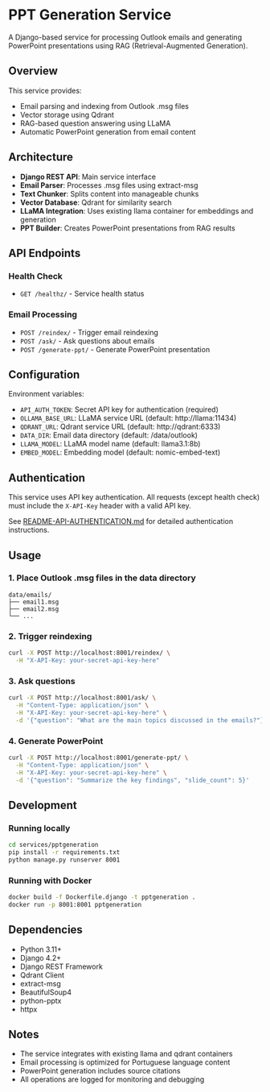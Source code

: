 # PPT Generation Service

A Django-based service for processing Outlook emails and generating PowerPoint presentations using RAG (Retrieval-Augmented Generation).

## Overview

This service provides:
- Email parsing and indexing from Outlook .msg files
- Vector storage using Qdrant
- RAG-based question answering using LLaMA
- Automatic PowerPoint generation from email content

## Architecture

- **Django REST API**: Main service interface
- **Email Parser**: Processes .msg files using extract-msg
- **Text Chunker**: Splits content into manageable chunks
- **Vector Database**: Qdrant for similarity search
- **LLaMA Integration**: Uses existing llama container for embeddings and generation
- **PPT Builder**: Creates PowerPoint presentations from RAG results

## API Endpoints

### Health Check
- `GET /healthz/` - Service health status

### Email Processing
- `POST /reindex/` - Trigger email reindexing
- `POST /ask/` - Ask questions about emails
- `POST /generate-ppt/` - Generate PowerPoint presentation

## Configuration

Environment variables:
- `API_AUTH_TOKEN`: Secret API key for authentication (required)
- `OLLAMA_BASE_URL`: LLaMA service URL (default: http://llama:11434)
- `QDRANT_URL`: Qdrant service URL (default: http://qdrant:6333)
- `DATA_DIR`: Email data directory (default: /data/outlook)
- `LLAMA_MODEL`: LLaMA model name (default: llama3.1:8b)
- `EMBED_MODEL`: Embedding model (default: nomic-embed-text)

## Authentication

This service uses API key authentication. All requests (except health check) must include the `X-API-Key` header with a valid API key.

See [README-API-AUTHENTICATION.md](README-API-AUTHENTICATION.md) for detailed authentication instructions.

## Usage

### 1. Place Outlook .msg files in the data directory
```
data/emails/
├── email1.msg
├── email2.msg
└── ...
```

### 2. Trigger reindexing
```bash
curl -X POST http://localhost:8001/reindex/ \
  -H "X-API-Key: your-secret-api-key-here"
```

### 3. Ask questions
```bash
curl -X POST http://localhost:8001/ask/ \
  -H "Content-Type: application/json" \
  -H "X-API-Key: your-secret-api-key-here" \
  -d '{"question": "What are the main topics discussed in the emails?"}'
```

### 4. Generate PowerPoint
```bash
curl -X POST http://localhost:8001/generate-ppt/ \
  -H "Content-Type: application/json" \
  -H "X-API-Key: your-secret-api-key-here" \
  -d '{"question": "Summarize the key findings", "slide_count": 5}'
```

## Development

### Running locally
```bash
cd services/pptgeneration
pip install -r requirements.txt
python manage.py runserver 8001
```

### Running with Docker
```bash
docker build -f Dockerfile.django -t pptgeneration .
docker run -p 8001:8001 pptgeneration
```

## Dependencies

- Python 3.11+
- Django 4.2+
- Django REST Framework
- Qdrant Client
- extract-msg
- BeautifulSoup4
- python-pptx
- httpx

## Notes

- The service integrates with existing llama and qdrant containers
- Email processing is optimized for Portuguese language content
- PowerPoint generation includes source citations
- All operations are logged for monitoring and debugging
